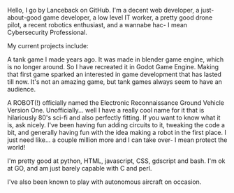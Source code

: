 Hello, I go by Lanceback on GitHub. I'm a decent web developer, a just-about-good game developer, a low level IT worker, a pretty good drone pilot, a recent robotics enthusiast, and a wannabe hac- I mean Cybersecurity Professional.

My current projects include:

A tank game I made years ago. It was made in blender game engine, which is no longer around. So I have recreated it in Godot Game Engine. 
Making that first game sparked an interested in game development that has lasted till now.
It's not an amazing game, but tank games always seem to have an audience.

A ROBOT(!) officially named the Electronic Reconnaissance Ground Vehicle Version One.
Unofficially... well I have a really cool name for it that is hilariously 80's sci-fi and also perfectly fitting. If you want to know what it is, ask nicely.
I've been having fun adding circuits to it, tweaking the code a bit, and generally having fun with the idea making a robot in the first place.
I just need like... a couple million more and I can take over- I mean protect the world!


I'm pretty good at python, HTML, javascript, CSS, gdscript and bash. I'm ok at GO, and am just barely capable with C and perl.

I've also been known to play with autonomous aircraft on occasion.
